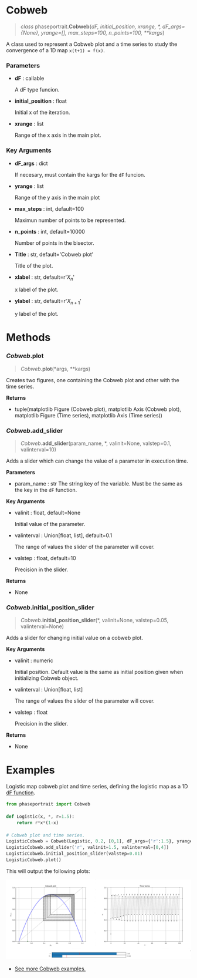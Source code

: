 # Cobweb
> *class* phaseportrait.**Cobweb**(*dF, initial_position, xrange, \*, dF_args={None}, yrange=[], max_steps=100, n_points=100, \*\*kargs*)

A class used to represent a Cobweb plot and a time series to study the convergence of a 1D map `x(t+1) = f(x)`.


### **Parameters**

* **dF** : callable

    A dF type funcion.
    
* **initial_position** : float

    Initial x of the iteration.
    
* **xrange** : list

    Range of the x axis in the main plot.
    
### **Key Arguments**

* **dF_args** : dict

    If necesary, must contain the kargs for the `dF` funcion.
    
* **yrange** : list

    Range of the y axis in the main plot
    
* **max_steps** : int, default=100

    Maximun number of points to be represented.
    
* **n_points** : int, default=10000

    Number of points in the bisector. 
    
* **Title** : str, default='Cobweb plot'

    Title of the plot.
    
* **xlabel** : str, default=r'$X_{n}$'

    x label of the plot.
    
* **ylabel** : str, default=r'$X_{n+1}$'

    y label of the plot.
    
# Methods
### *Cobweb*.plot
> *Cobweb*.**plot**(\*args, \*\*kargs)

Creates two figures, one containing the Cobweb plot and other with the time series.

**Returns**

* tuple(matplotlib Figure (Cobweb plot), matplotlib Axis (Cobweb plot), matplotlib Figure (Time series), matplotlib Axis (Time series))

### *Cobweb*.add_slider
> *Cobweb*.**add_slider**(param_name, \*, valinit=None, valstep=0.1, valinterval=10)

Adds a slider which can change the value of a parameter in execution time.

**Parameters**

* param_name : str
    The string key of the variable. Must be the same as the key in the `dF` function.

**Key Arguments**

* valinit : float, default=None

    Initial value of the parameter.
    
* valinterval : Union[float, list], default=0.1

    The range of values the slider of the parameter will cover.
    
* valstep : float, default=10

    Precision in the slider.

**Returns**

* None

### *Cobweb*.initial_position_slider
> *Cobweb*.**initial_position_slider**(\*, valinit=None, valstep=0.05, valinterval=None)

Adds a slider for changing initial value on a cobweb plot.

**Key Arguments**

* valinit : numeric

    Initial position. Default value is the same as initial position given when initializing Cobweb object.

* valinterval : Union[float, list]

    The range of values the slider of the parameter will cover.

* valstep : float

    Precision in the slider.

**Returns**

* None


# Examples

Logistic map cobweb plot and time series, defining the logistic map as a 1D [dF function](dFfunction.md). 
```python
from phaseportrait import Cobweb

def Logistic(x, *, r=1.5):
    return r*x*(1-x)

# Cobweb plot and time series.
LogisticCobweb = Cobweb(Logistic, 0.2, [0,1], dF_args={'r':1.5}, yrange=[0,1])
LogisticCobweb.add_slider('r', valinit=1.5, valinterval=[0,4])
LogisticCobweb.initial_position_slider(valstep=0.01)
LogisticCobweb.plot()
```

This will output the following plots:

![image](imgs/doc_examples/cobweb_exampe.png)

* [See more Cobweb examples.](mapsandcobweb_examples.md)

